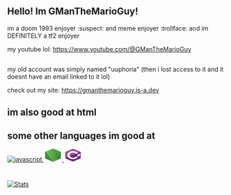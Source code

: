 ## Hello! Im GManTheMarioGuy!

im a doom 1993 enjoyer :suspect:
and meme enjoyer :trollface:
and im DEFINITELY a tf2 enjoyer

my youtube lol: https://www.youtube.com/@GManTheMarioGuy

##
my old account was simply named "uuphoria" (then i lost access to it and it doesnt have an email linked to it lol)

check out my site: https://gmanthemarioguy.is-a.dev

## im also good at html

## some other languages im good at
<div align="left">
  <a href="https://developer.mozilla.org/en-US/docs/Web/JavaScript" target="_blank">
    <img src="https://cdn.jsdelivr.net/gh/devicons/devicon/icons/javascript/javascript-original.svg" height="30" width="42" alt="javascript" />
  </a>
  <a href="https://nodejs.org/" target="_blank">
    <img src="https://raw.githubusercontent.com/devicons/devicon/6910f0503efdd315c8f9b858234310c06e04d9c0/icons/nodejs/nodejs-original.svg" height="30" width="42" alt="nodejs" />
  </a>
  <a href="https://docs.microsoft.com/en-us/dotnet/csharp/" target="_blank">
    <img src="https://raw.githubusercontent.com/devicons/devicon/6910f0503efdd315c8f9b858234310c06e04d9c0/icons/csharp/csharp-original.svg" height="30" width="42" alt="C#" />
  </a>
</div>

#
[![Stats](https://github-readme-stats.vercel.app/api?username=GManTheMarioGuy)](https://github.com/GManTheMarioGuy)
